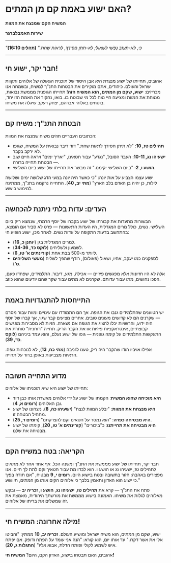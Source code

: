 # האם ישוע באמת קם מן המתים?

**המשיח הקם שמנצח את המוות**

**שירות האמבלברגר**

---

_"כִּי, לֹא-תַעֲזֹב נַפְשִׁי לִשְׁאוֹל; לֹא-תִתֵּן חֲסִידְךָ, לִרְאוֹת שָׁחַת."_
**(תְּהִלִּים 16:10)**

---

## חבר יקר, ישוע חי!

אהובים, תחייתו של ישוע מנצרת היא אבן היסוד של תוכנית הגאולה של אלוהים ותקוות ישראל והעולם. כיהודים, אתם מוקירים את הבטחות התנ"ך למשיח, ובשמחה אנו מכריזים: **ישוע, שקם מן המתים, הוא המשיח הזה**! תחייתו הגופנית מממשת נבואות, מנצחת את המוות ומציעה חיי נצח לכל מי שבוטח בו. בואו, נחקור את האמת הזו יחד, בוטחים באלוהי אברהם, יצחק ויעקב שיגלה את משיחו.

---

## הבטחת התנ"ך: משיח קם

הכתובים העבריים חוזים משיח שמנצח את המוות:

- **תהילים טז, 10**: "לא תיתן חסידך לראות שחת." דוד דיבר נבואית על המשיח, שגופו לא ירקב בקבר.
- **ישעיהו נג, 10-11**: העבד הסובל, "נגדע" עבור חטאינו, "יאריך ימים" ויראה חיים שוב — הבטחת תחייה ברורה.
- **הושע ו, 2**: "ביום השלישי יקימנו." זה מבשר את תחייתו של ישוע ביום השלישי.

ישוע עצמו הצביע על אות יונה: "כי כאשר היה יונה במעי הדג שלושה ימים ושלושה לילות, כן יהיה בן האדם בלב הארץ" (**מתי יב, 40**). התחייה נרקמה בתנ"ך, ממתינה למימוש בישוע.

---

## העדים: עדות בלתי ניתנת להכחשה

הבשורות מתעדות את קבורתו של ישוע בקברו של יוסף הרמתי, שנמצא ריק ביום השלישי. נשים, כולל מרים המגדלית, היו העדות הראשונות — פרט לא סביר אם הומצא, בהתחשב בדעות התקופה על עדות נשים. לאחר מכן, ישוע הופיע חי:

- למרים המגדלית בגן (**יוחנן כ, 16**).
- לשמעון ולשליחים (**לוקס כד, 34-36**).
- ליותר מ-500 בבת אחת (**קורינתים א’ טו, 6**).
- לספקנים כמו יעקב, אחיו, ושאול (פאולוס), רודף שהפך לשליח (**מעשי השליחים ט’**).

אלה לא היו חזיונות אלא מפגשים פיזיים — אכילה, מגע, דיבור. התלמידים, שפחדו פעם, הפכו נחושים, מתו עבור עדותם. שקרנים לא מתים עבור שקר שהם יודעים שהוא כוזב.

---

## התייחסות להתנגדויות באמת

יש הטוענים שהתלמידים גנבו את הגופה. אך הם התמודדו עם עינויים ומוות עבור מסרם — שקרנים הם לא קדושים מעונים טובים. אחרים מציעים קבר שגוי, אך קברו של יוסף היה ידוע, והרשויות יכלו להציג את הגופה אם נשארה. הזיות לא מסבירות מפגשים קבוצתיים, אינטראקציות פיזיות או את הקבר הריק. תחייה "רוחנית" סותרת את התעקשות התלמידים על קימה גופנית — גופו של ישוע נעלם, והוא עמד ביניהם (**לוקס כד, 39**).

אפילו אויביו הודו שהקבר היה ריק, טענו לגניבה (**מתי כח, 13**), לא לנוכחות גופה. הראיות מצביעות באופן ברור על תחייה.

---

## מדוע התחייה חשובה

תחייתו של ישוע היא שיא תוכניתו של אלוהים:

- **היא מוכיחה שהוא המשיח**: הקמתו של ישוע על ידי אלוהים מאשרת אותו כבן דוד ובן האלוהים (**רומים א, 4**).
- **היא מנצחת את המוות**: "יבלע המוות לנצח" (**ישעיהו כה, 8**). ניצחונו של ישוע מתחיל הבטחה זו.
- **היא מבטיחה כפרה**: "הוא נמסר על חטאינו וקם להצדקתנו" (**רומים ד, 25**).
- **היא מבטיחה את תחייתנו**: כ"ביכורים" (**קורינתים א’ טו, 20**), קימתו של ישוע מבטיחה את שלנו.

---

## הקריאה: בטח במשיח הקם

חבר יקר, תחייתו של ישוע מממשת את התנ"ך ומשנה הכל. אף אחד אחר לא מתאים לתהילים טז, ישעיהו נג או הושע ו. הוא לבדו מת עבור חטאיך וקם לתת לך חיים. אנו מפצירים באהבה: חזור בתשובה ובטח בישוע היום. **רומים י, 9** מבטיח, "אם תודה בפיך כי ישוע הוא האדון ותאמין בלבך כי אלוהים הקים אותו מן המתים, תיוושע."

פתח את התנ"ך — קרא את **תהילים טז**, **ישעיהו נג**, **הושע ו**, **זכריה יב** — ובקש מאלוהים לגלות את משיחו. האמונה בישוע מממשת את מורשתך היהודית, מאמצת את זה שמשלים את בריתו של אלוהים.

---

## מילה אחרונה: המשיח חי!

ישוע, שקם מן המתים, הוא משיח ישראל ומושיע העולם. **זכריה יב, 10** ממתין: "והביטו אלי את אשר דקרו." עד אותו יום, הוא קורא: "הנה אני עומד על הפתח ודופק. אם יפתח איש לשמוע לקולי ופותח הדלת, אבוא אליו" (**התגלות ג, 20**).

אהובים, האם תבטחו בישוע, האדון הקם, היום? **המשיח חי!**
